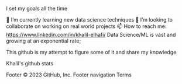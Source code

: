 I set my goals all the time
    

🔭 I’m currently learning new data science techniques
👯 I’m looking to collaborate on working on real world projects
📫 How to reach me: https://www.linkedin.com/in/khalil-elhafi/
Data Science/ML is vast and growing at an exponential rate;

This github is my attempt to figure some of it and share my knowledge

Khalil's github stats

Footer © 2023 GitHub, Inc. Footer navigation Terms
